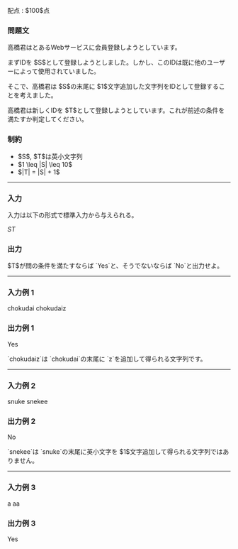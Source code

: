 
<div>

<span>

<span>

<p>
配点 : $100$点
</p>

<div>

<section>

### **問題文**

<p>
高橋君はとあるWebサービスに会員登録しようとしています。
</p>

<p>
まずIDを $S$として登録しようとしました。しかし、このIDは既に他のユーザーによって使用されていました。
</p>

<p>
そこで、高橋君は $S$の末尾に $1$文字追加した文字列をIDとして登録することを考えました。
</p>

<p>
高橋君は新しくIDを $T$として登録しようとしています。これが前述の条件を満たすか判定してください。
</p>

</section>

</div>

<div>

<section>

### **制約**

<ul>

<li>
$S$, $T$は英小文字列
</li>

<li>
$1 \leq |S| \leq 10$
</li>

<li>
$|T| = |S| + 1$
</li>

</ul>

</section>

</div>

---

<div>

<div>

<section>

### **入力**

<p>
入力は以下の形式で標準入力から与えられる。
</p>

<div>

$S$$T$
</div>

</section>

</div>

<div>

<section>

### **出力**

<p>
$T$が問の条件を満たすならば `Yes`と、そうでないならば `No`と出力せよ。
</p>

</section>

</div>

</div>

---

<div>

<section>

### **入力例 1**

<div>

chokudai
chokudaiz

</div>

</section>

</div>

<div>

<section>

### **出力例 1**

<div>

Yes

</div>

<p>
`chokudaiz`は `chokudai`の末尾に `z`を追加して得られる文字列です。
</p>

</section>

</div>

---

<div>

<section>

### **入力例 2**

<div>

snuke
snekee

</div>

</section>

</div>

<div>

<section>

### **出力例 2**

<div>

No

</div>

<p>
`snekee`は `snuke`の末尾に英小文字を $1$文字追加して得られる文字列ではありません。
</p>

</section>

</div>

---

<div>

<section>

### **入力例 3**

<div>

a
aa

</div>

</section>

</div>

<div>

<section>

### **出力例 3**

<div>

Yes

</div>

</section>

</div>

</span>

</span>

</div>
